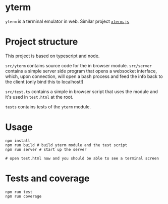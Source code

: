 # yterm

`yterm` is a terminal emulator in web. Similar project [`xterm.js`](https://github.com/xtermjs/xterm.js)

# Project structure

This project is based on typescript and node.

`src/yterm` contains source code for the in browser module.
`src/server` contains a simple server side program that opens a websocket interface,
which, upon connection, will open a bash process and feed the info back to the client (only bind this to localhost!)

`src/test.ts` contains a simple in browser script that uses the module and it's used in `test.html` at the root.

`tests` contains tests of the `yterm` module.

# Usage

```
npm install
npm run build # build yterm module and the test script
npm run server # start up the server

# open test.html now and you should be able to see a terminal screen
```

# Tests and coverage

```
npm run test
npm run coverage
```
